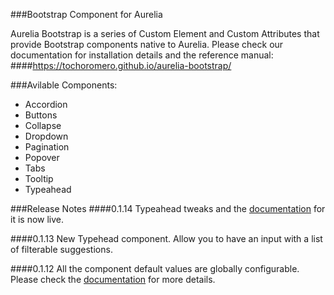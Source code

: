 ###Bootstrap Component for Aurelia

Aurelia Bootstrap is a series of Custom Element and Custom Attributes that provide Bootstrap components native to Aurelia.
Please check our documentation for installation details and the reference manual:
####https://tochoromero.github.io/aurelia-bootstrap/

###Avilable Components:
* Accordion
* Buttons
* Collapse
* Dropdown
* Pagination
* Popover
* Tabs
* Tooltip
* Typeahead

###Release Notes
####0.1.14
Typeahead tweaks and the [documentation](https://tochoromero.github.io/aurelia-bootstrap/#/typeahead) for it is now live.

####0.1.13
New Typehead component. Allow you to have an input with a list of filterable suggestions.

####0.1.12
All the component default values are globally configurable. Please check the [documentation](https://tochoromero.github.io/aurelia-bootstrap/#/defaults) for more details.

